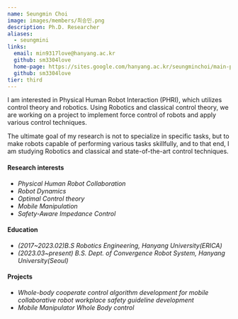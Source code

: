 ```yaml
---
name: Seungmin Choi
image: images/members/최승민.png
description: Ph.D. Researcher
aliases:
  - seungmini
links:
  email: min9317love@hanyang.ac.kr
  github: sm3304love
  home-page: https://sites.google.com/hanyang.ac.kr/seungminchoi/main-page
  github: sm3304love
tier: third
---
```

I am interested in Physical Human Robot Interaction (PHRI), which utilizes control theory and robotics. Using Robotics and classical control theory, we are working on a project to implement force control of robots and apply various control techniques.    
     

The ultimate goal of my research is not to specialize in specific tasks, but to make robots capable of performing various tasks skillfully, and to that end, I am studying Robotics and classical and state-of-the-art control techniques.


#### **Research interests**
- *Physical Human Robot Collaboration* 
- *Robot Dynamics*
- *Optimal Control theory* 
- *Mobile Manipulation*
- *Safety-Aware Impedance Control*


#### **Education**
- *(2017~2023.02)B.S Robotics Engineering, Hanyang University(ERICA)*
- *(2023.03~present) B.S. Dept. of Convergence Robot System, Hanyang University(Seoul)*

#### **Projects**
- *Whole-body cooperate control algorithm development for mobile collaborative robot workplace safety guideline development*
- *Mobile Manipulator Whole Body control*